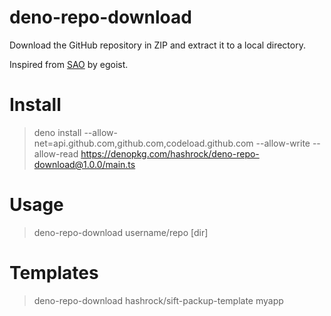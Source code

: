 # deno-repo-download

Download the GitHub repository in ZIP and extract it to a local directory.

Inspired from [SAO](https://github.com/saojs/sao) by egoist.

# Install

> deno install --allow-net=api.github.com,github.com,codeload.github.com --allow-write --allow-read https://denopkg.com/hashrock/deno-repo-download@1.0.0/main.ts

# Usage

> deno-repo-download username/repo [dir]

# Templates

> deno-repo-download hashrock/sift-packup-template myapp
